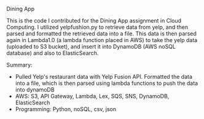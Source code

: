 Dining App

This is the code I contributed for the Dining App assignment in Cloud Computing.
I utilized yelpfushion.py to retrieve data from yelp, and then parsed and formatted the retrieved data into a file.
This data is then parsed again in Lambda1.0 (a lambda function placed in AWS) to take the yelp data (uploaded to S3 bucket),
and insert it into DynamoDB (AWS noSQL database) and also to ElasticSearch.

Summary:
* Pulled Yelp's restaurant data with Yelp Fusion API. Formatted the data into a file, which is then parsed using lambda functions to push the data into dynamoDB
* AWS: S3, API Gateway, Lambda, Lex, SQS, SNS, DynamoDB, ElasticSearch
* Programming: Python, noSQL, csv, json
